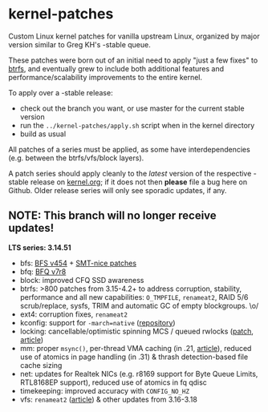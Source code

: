 kernel-patches
==============

Custom Linux kernel patches for vanilla upstream Linux, organized by major
version similar to Greg KH's -stable queue.

These patches were born out of an initial need to apply "just a few fixes"
to [btrfs](https://btrfs.wiki.kernel.org/), and eventually grew to include both
additional features and performance/scalability improvements to the entire kernel.

To apply over a -stable release:

- check out the branch you want, or use master for the current stable version
- run the `../kernel-patches/apply.sh` script when in the kernel directory
- build as usual

All patches of a series must be applied, as some have interdependencies
(e.g. between the btrfs/vfs/block layers).

A patch series should apply cleanly to the *latest* version of the respective -stable
release on [kernel.org](https://www.kernel.org/); if it does not then **please** file
a bug here on Github. Older release series will only see sporadic updates, if any.

**NOTE:** This branch will no longer receive updates!
-----------------------------------------------------

**LTS series: 3.14.51**

- bfs: [BFS v454](http://ck-hack.blogspot.de/2014/08/bfs-453454455456-and-316-ck2.html) + [SMT-nice patches](http://ck-hack.blogspot.de/2014/08/smthyperthreading-nice-and-scheduling.html)
- bfq: [BFQ v7r8](http://algogroup.unimore.it/people/paolo/disk_sched/)
- block: improved CFQ SSD awareness
- btrfs: >800 patches from 3.15-4.2+ to address corruption, stability, performance and all new capabilities: `O_TMPFILE`, `renameat2`, RAID 5/6 scrub/replace, sysfs, TRIM and automatic GC of empty blockgroups. \o/
- ext4: corruption fixes, `renameat2`
- kconfig: support for `-march=native` ([repository](https://github.com/graysky2/kernel_gcc_patch))
- locking: cancellable/optimistic spinning MCS / queued rwlocks ([patch](http://bit.ly/Xq41R6), [article]( http://lwn.net/Articles/590243/))
- mm: proper `msync()`, per-thread VMA caching (in .21, [article](http://lwn.net/Articles/589475/)), reduced use of atomics in page handling (in .31) & thrash detection-based file cache sizing
- net: updates for Realtek NICs (e.g. r8169 support for Byte Queue Limits, RTL8168EP support), reduced use of atomics in fq qdisc
- timekeeping: improved accuracy with `CONFIG_NO_HZ`
- vfs: `renameat2` ([article](http://lwn.net/Articles/592952/)) & other updates from 3.16-3.18

